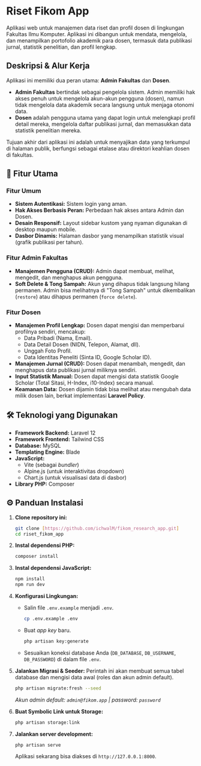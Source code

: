# Riset Fikom App

Aplikasi web untuk manajemen data riset dan profil dosen di lingkungan Fakultas Ilmu Komputer. Aplikasi ini dibangun untuk mendata, mengelola, dan menampilkan portofolio akademik para dosen, termasuk data publikasi jurnal, statistik penelitian, dan profil lengkap.

## Deskripsi & Alur Kerja

Aplikasi ini memiliki dua peran utama: **Admin Fakultas** dan **Dosen**.

* **Admin Fakultas** bertindak sebagai pengelola sistem. Admin memiliki hak akses penuh untuk mengelola akun-akun pengguna (dosen), namun tidak mengelola data akademik secara langsung untuk menjaga otonomi data.
* **Dosen** adalah pengguna utama yang dapat login untuk melengkapi profil detail mereka, mengelola daftar publikasi jurnal, dan memasukkan data statistik penelitian mereka.

Tujuan akhir dari aplikasi ini adalah untuk menyajikan data yang terkumpul di halaman publik, berfungsi sebagai etalase atau direktori keahlian dosen di fakultas.

## 🚀 Fitur Utama

### Fitur Umum
* **Sistem Autentikasi:** Sistem login yang aman.
* **Hak Akses Berbasis Peran:** Perbedaan hak akses antara Admin dan Dosen.
* **Desain Responsif:** Layout sidebar kustom yang nyaman digunakan di desktop maupun mobile.
* **Dasbor Dinamis:** Halaman dasbor yang menampilkan statistik visual (grafik publikasi per tahun).

### Fitur Admin Fakultas
* **Manajemen Pengguna (CRUD):** Admin dapat membuat, melihat, mengedit, dan menghapus akun pengguna.
* **Soft Delete & Tong Sampah:** Akun yang dihapus tidak langsung hilang permanen. Admin bisa melihatnya di "Tong Sampah" untuk dikembalikan (`restore`) atau dihapus permanen (`force delete`).

### Fitur Dosen
* **Manajemen Profil Lengkap:** Dosen dapat mengisi dan memperbarui profilnya sendiri, mencakup:
    * Data Pribadi (Nama, Email).
    * Data Detail Dosen (NIDN, Telepon, Alamat, dll).
    * Unggah Foto Profil.
    * Data Identitas Peneliti (Sinta ID, Google Scholar ID).
* **Manajemen Jurnal (CRUD):** Dosen dapat menambah, mengedit, dan menghapus data publikasi jurnal miliknya sendiri.
* **Input Statistik Manual:** Dosen dapat mengisi data statistik Google Scholar (Total Sitasi, H-Index, i10-Index) secara manual.
* **Keamanan Data:** Dosen dijamin tidak bisa melihat atau mengubah data milik dosen lain, berkat implementasi **Laravel Policy**.

## 🛠️ Teknologi yang Digunakan

* **Framework Backend:** Laravel 12
* **Framework Frontend:** Tailwind CSS
* **Database:** MySQL
* **Templating Engine:** Blade
* **JavaScript:**
    * Vite (sebagai *bundler*)
    * Alpine.js (untuk interaktivitas dropdown)
    * Chart.js (untuk visualisasi data di dasbor)
* **Library PHP:** Composer

## ⚙️ Panduan Instalasi

1.  **Clone repository ini:**
    ```bash
    git clone [https://github.com/ichwalM/fikom_research_app.git]
    cd riset_fikom_app
    ```

2.  **Instal dependensi PHP:**
    ```bash
    composer install
    ```

3.  **Instal dependensi JavaScript:**
    ```bash
    npm install
    npm run dev
    ```

4.  **Konfigurasi Lingkungan:**
    * Salin file `.env.example` menjadi `.env`.
        ```bash
        cp .env.example .env
        ```
    * Buat *app key* baru.
        ```bash
        php artisan key:generate
        ```
    * Sesuaikan koneksi database Anda (`DB_DATABASE`, `DB_USERNAME`, `DB_PASSWORD`) di dalam file `.env`.

5.  **Jalankan Migrasi & Seeder:**
    Perintah ini akan membuat semua tabel database dan mengisi data awal (roles dan akun admin default).
    ```bash
    php artisan migrate:fresh --seed
    ```
    *Akun admin default: `admin@fikom.app` | password: `password`*

6.  **Buat Symbolic Link untuk Storage:**
    ```bash
    php artisan storage:link
    ```

7.  **Jalankan server development:**
    ```bash
    php artisan serve
    ```
    Aplikasi sekarang bisa diakses di `http://127.0.0.1:8000`.
